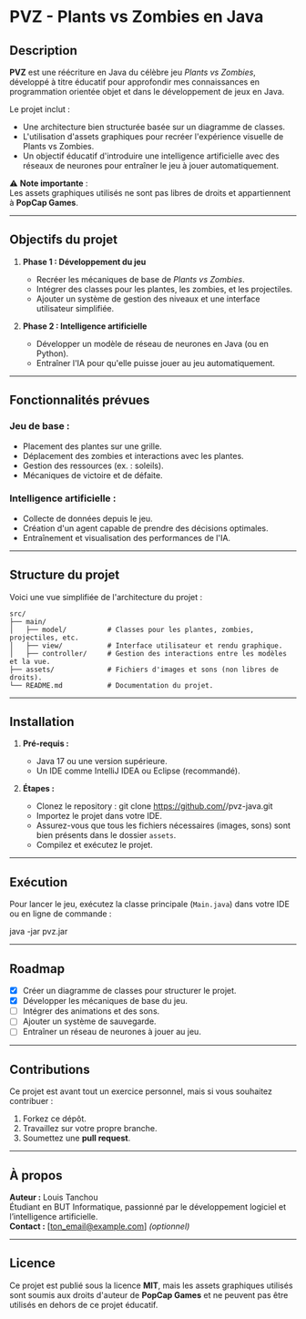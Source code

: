 # PVZ - Plants vs Zombies en Java

## Description

**PVZ** est une réécriture en Java du célèbre jeu *Plants vs Zombies*, développé à titre éducatif pour approfondir mes connaissances en programmation orientée objet et dans le développement de jeux en Java.

Le projet inclut :
- Une architecture bien structurée basée sur un diagramme de classes.
- L'utilisation d'assets graphiques pour recréer l'expérience visuelle de Plants vs Zombies.
- Un objectif éducatif d'introduire une intelligence artificielle avec des réseaux de neurones pour entraîner le jeu à jouer automatiquement.

⚠️ **Note importante** :  
Les assets graphiques utilisés ne sont pas libres de droits et appartiennent à **PopCap Games**.

---

## Objectifs du projet

1. **Phase 1 : Développement du jeu**
    - Recréer les mécaniques de base de *Plants vs Zombies*.
    - Intégrer des classes pour les plantes, les zombies, et les projectiles.
    - Ajouter un système de gestion des niveaux et une interface utilisateur simplifiée.

2. **Phase 2 : Intelligence artificielle**
    - Développer un modèle de réseau de neurones en Java (ou en Python).
    - Entraîner l'IA pour qu'elle puisse jouer au jeu automatiquement.

---

## Fonctionnalités prévues

### Jeu de base :
- Placement des plantes sur une grille.
- Déplacement des zombies et interactions avec les plantes.
- Gestion des ressources (ex. : soleils).
- Mécaniques de victoire et de défaite.

### Intelligence artificielle :
- Collecte de données depuis le jeu.
- Création d'un agent capable de prendre des décisions optimales.
- Entraînement et visualisation des performances de l'IA.

---

## Structure du projet

Voici une vue simplifiée de l'architecture du projet :

```plaintext
src/
├── main/
│   ├── model/          # Classes pour les plantes, zombies, projectiles, etc.
│   ├── view/           # Interface utilisateur et rendu graphique.
│   ├── controller/     # Gestion des interactions entre les modèles et la vue.
├── assets/             # Fichiers d'images et sons (non libres de droits).
└── README.md           # Documentation du projet.
```
---

## Installation

1. **Pré-requis :**
   - Java 17 ou une version supérieure.
   - Un IDE comme IntelliJ IDEA ou Eclipse (recommandé).

2. **Étapes :**
   - Clonez le repository :
     git clone https://github.com/<ton-nom-d-utilisateur>/pvz-java.git
   - Importez le projet dans votre IDE.
   - Assurez-vous que tous les fichiers nécessaires (images, sons) sont bien présents dans le dossier `assets`.
   - Compilez et exécutez le projet.

---

## Exécution

Pour lancer le jeu, exécutez la classe principale (`Main.java`) dans votre IDE ou en ligne de commande :

java -jar pvz.jar

---

## Roadmap

- [x] Créer un diagramme de classes pour structurer le projet.
- [x] Développer les mécaniques de base du jeu.
- [ ] Intégrer des animations et des sons.
- [ ] Ajouter un système de sauvegarde.
- [ ] Entraîner un réseau de neurones à jouer au jeu.

---

## Contributions

Ce projet est avant tout un exercice personnel, mais si vous souhaitez contribuer :
1. Forkez ce dépôt.
2. Travaillez sur votre propre branche.
3. Soumettez une **pull request**.

---

## À propos

**Auteur :** Louis Tanchou  
Étudiant en BUT Informatique, passionné par le développement logiciel et l’intelligence artificielle.  
**Contact :** [ton_email@example.com] *(optionnel)*

---

## Licence

Ce projet est publié sous la licence **MIT**, mais les assets graphiques utilisés sont soumis aux droits d'auteur de **PopCap Games** et ne peuvent pas être utilisés en dehors de ce projet éducatif.